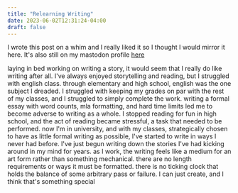 ```yaml
---
title: "Relearning Writing"
date: 2023-06-02T12:31:24-04:00
draft: false
---
```


I wrote this post on a whim and I really liked it so I thought I would mirror it here. It's also still on my mastodon profile [here](https://cutie.city/@ivy/110472695040363825)

laying in bed working on writing a story, it would seem that I really do like writing after all. I've always enjoyed storytelling and reading, but I struggled with english class. through elementary and high school, english was the one subject I dreaded. I struggled with keeping my grades on par with the rest of my classes, and I struggled to simply complete the work. writing a formal essay with word counts, mla formatting, and hard time limits led me to become adverse to writing as a whole. I stopped reading for fun in high school, and the act of reading became stressful, a task that needed to be performed. now I'm in university, and with my classes, strategically chosen to have as little formal writing as possible, I've started to write in ways I never had before. I've just begun writing down the stories I've had kicking around in my mind for years. as I work, the writing feels like a medium for an art form rather than something mechanical. there are no length requirements or ways it must be formatted. there is no ticking clock that holds the balance of some arbitrary pass or failure. I can just create, and I think that's something special